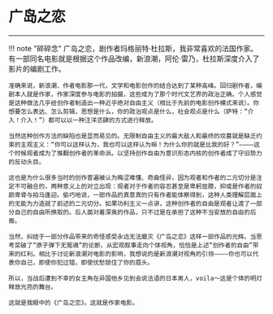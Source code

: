 # 广岛之恋
----


!!! note "碎碎念"
    广岛之恋，剧作者玛格丽特·杜拉斯，我非常喜欢的法国作家。有一部同名电影就是根据这个作品改编，新浪潮，阿伦·雷乃，杜拉斯深度介入了影片的编剧工作。

    准确来说，新浪潮、作者电影那一代，文学和电影创作的结合达到了某种高峰。回归剧作者，编剧本人就是作家，作家深度参与电影的拍摄，这些成为了那个时代文艺界的政治正确。个人感觉是这种做法几乎给创作者制造出一种近乎绝对自由主义（相比于先前的电影创作模式来说）。你想要怎么表达、怎么剪辑，思想是什么，你的政治观点是什么，社会观点是什么（萨特：“介入！介入！”）都可以以一种汪洋恣肆的方式进行释放。

    当然这种创作方法的缺陷也是显而易见的。无限制自由主义的最大敌人和最终的坟墓就是缺乏约束的主观主义：“你可以这样认为，我也可以这样认为嘛！为什么你的就是比我的好？”————这个时候观者成为了推翻创作者的革命派。以坚持创作自由为意识形态内核的创作者成了守旧势力的反动头目。

    这也是为什么很多当时的创作普遍被认为晦涩难懂、奇曲怪异，因为观者和作者的二元切分是注定不可融合的，两种意义上的对立出现：观者对于作者的容忍甚至是卑躬屈膝，抑或是作者的奴颜卑骨与拍马逢迎。偷巧地说，一部作品的真意真的只有作者能体察得到，这种人类理解层面上的无能为力造就了前述的二元切分。如果功利主义一点讲，这种创作者的自由是观者让渡了一部分自己的自由所换取的。后人面对着深奥的作品，只不过是在承担了这种不当安放的自由的后裔。

    当然，纠结于一部分作品带来的奇怪感受永远无法磨灭《广岛之恋》这样一部作品的光辉。当思考突破了“原子弹下无冤魂”的论断，从宏观叙事走向个体视角，恰恰是上述“创作者的自由”带来的红利。相比于讨论新浪潮对电影的影响，我想说的是新浪潮对视角的引领————你也可以代表你自己，即使你犯过错，即使忧愁锁住了你的眉头。

    所以，当战后遭到不幸的女主角在异国他乡见到会说法语的日本男人，voila～这是个体的明灯释放光亮的舞台。

    这就是我眼中的《广岛之恋》。这就是作家电影。


